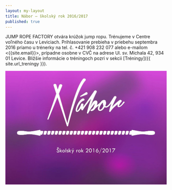 ```yaml
---
layout: my-layout
title: Nábor – školský rok 2016/2017
published: true
---
```


JUMP ROPE FACTORY otvára krúžok jump ropu. Trénujeme v Centre voľného času v Leviciach. Prihlasovanie prebieha v priebehu septembra 2016 priamo u trénerky na tel. č. +421 908 232 077 alebo e-mailom <{{site.email}}>, prípadne osobne v CVČ na adrese Ul. sv. Michala 42, 934 01 Levice. Bližšie informácie o tréningoch pozri v sekcii [Tréningy]({{ site.url_treningy }}).

<!--more-->
<div>
  <img src="/img/nabor.jpg" title="Nábor" alt="Nábor" width="800"/>
</div>